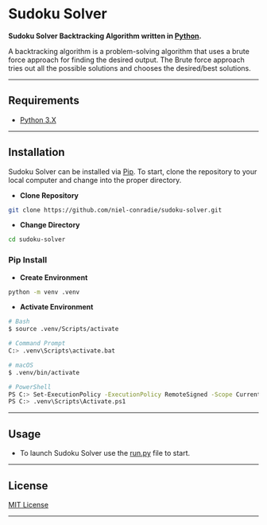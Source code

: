 # **Sudoku Solver**

**Sudoku Solver Backtracking Algorithm written in [Python](https://www.python.org).**

A backtracking algorithm is a problem-solving algorithm that uses a brute force approach for finding the desired output. The Brute force approach tries out all the possible solutions and chooses the desired/best solutions.

---

## **Requirements**

- [Python 3.X](https://www.python.org/downloads/)

---

## **Installation**

Sudoku Solver can be installed via [Pip](https://pypi.org/project/pip/). To start, clone the repository to your local computer and change into the proper directory.

- **Clone Repository**

```bash
git clone https://github.com/niel-conradie/sudoku-solver.git
```

- **Change Directory**

```bash
cd sudoku-solver
```

### **Pip Install**

- **Create Environment**

```bash
python -m venv .venv
```

- **Activate Environment**

```bash
# Bash
$ source .venv/Scripts/activate

# Command Prompt
C:> .venv\Scripts\activate.bat

# macOS
$ .venv/bin/activate

# PowerShell
PS C:> Set-ExecutionPolicy -ExecutionPolicy RemoteSigned -Scope CurrentUser
PS C:> .venv\Scripts\Activate.ps1
```

---

## **Usage**

- To launch Sudoku Solver use the [run.py](https://github.com/niel-conradie/sudoku-solver/blob/master/sudoku-solver/run.py) file to start.

---

## **License**

[MIT License](https://github.com/niel-conradie/Sudoku-Solver/blob/master/LICENSE)

---
